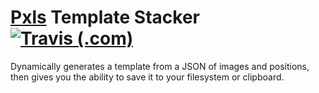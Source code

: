 # [Pxls](https://pxls.space/) Template Stacker [![Travis (.com)](https://img.shields.io/travis/com/haykam821/Pxls-Template-Stacker.svg?style=popout)](https://travis-ci.com/haykam821/Pxls-Template-Stacker)

Dynamically generates a template from a JSON of images and positions, then gives you the ability to save it to your filesystem or clipboard.
